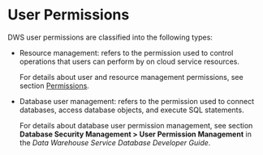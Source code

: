 # User Permissions<a name="dws_01_0012"></a>

DWS user permissions are classified into the following types:

-   Resource management: refers to the permission used to control operations that users can perform by on cloud service resources.

    For details about user and resource management permissions, see section  [Permissions](https://docs.otc.t-systems.com/en-us/permissions/index.html).

-   Database user management: refers to the permission used to connect databases, access database objects, and execute SQL statements.

    For details about database user permission management, see section  **Database Security Management \> User Permission Management**  in the  _Data Warehouse Service Database Developer Guide_.


